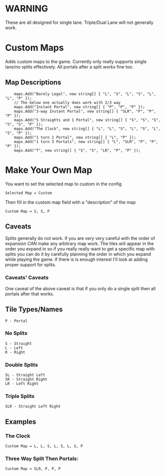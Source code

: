 # WARNING

These are all designed for single lane. Triple/Dual Lane will not generally work.

# Custom Maps

Adds custom maps to the game. Currently only really supports single lane/no splits effectively. 
All portals after a split works fine too.

## Map Descriptions
```
    maps.Add("Barely Legal", new string[] { "L", "S", "L", "S", "L", "L", "P" });
    // The below one actually does work with 2/3 way
    maps.Add("Instant Portal", new string[] { "P", "P", "P" });
    maps.Add("3-way Instant Portal", new string[] { "SLR", "P", "P", "P" });
    maps.Add("5 Straights and 1 Portal", new string[] { "S", "S", "S", "S", "S", "P" });
    maps.Add("The Clock", new string[] { "L", "L", "S", "L", "S", "L", "S", "P" });
    maps.Add("1 turn 1 Portal", new string[] { "L", "P" });
    maps.Add("1 turn 3 Portals", new string[] { "L", "SLR", "P", "P", "P" });
    maps.Add("T", new string[] { "S", "S", "LR", "P", "P" });
```

# Make Your Own Map

You want to set the selected map to custom in the config
```
Selected Map = Custom
```
Then fill in the custom map field with a "description" of the map
```
Custom Map = S, S, P
```

## Caveats

Splits generally do not work. If you are very very careful with the order of expansion *CAN* make
any arbitrary map work. The tiles will appear in the order you expand in so if you really really
want to get a specific map with splits you can do it by carefully planning the order in which
you expand while playing the game.
If there is is enough interest I'll look at adding proper support for splits.

### Caveats' Caveats

One caveat of the above caveat is that if you only do a single split then all portals after that works.

## Tile Types/Names
```
P - Portal
```
### No Splits
```
S - Straight
L - Left
R - Right
```
### Double Splits
```
SL - Straight Left
SR - Straight Right
LR - Left Right
```
### Triple Splits
```
SLR - Straight Left Right
```

## Examples

### The Clock
```
Custom Map = L, L, S, L, S, L, S, P
```

### Three Way Split Then Portals:
```
Custom Map = SLR, P, P, P
```




